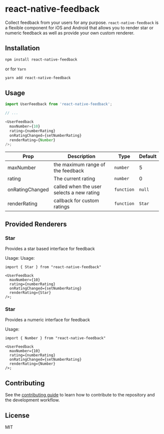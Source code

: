 # react-native-feedback

Collect feedback from your users for any purpose. `react-native-feedback` is a flexible component for iOS and Android that allows you to render star or numeric feedback as well as provide your own custom renderer.

## Installation

```sh
npm install react-native-feedback
```

or for `Yarn`

```sh
yarn add react-native-feedback
```

## Usage

```js
import UserFeedback from 'react-native-feedback';

// ...

<UserFeedback
  maxNumber={10}
  rating={numberRating}
  onRatingChanged={setNumberRating}
  renderRating={Number}
/>;
```

| Prop            | Description                               | Type       | Default |
| --------------- | ----------------------------------------- | ---------- | ------- |
| maxNumber       | the maximum range of the feedback         | `number`   | 5       |
| rating          | The current rating                        | `number`   | 0       |
| onRatingChanged | called when the user selects a new rating | `function` | `null`  |
| renderRating    | callback for custom ratings               | `function` | `Star`  |

## Provided Renderers

### Star

Provides a star based interface for feedback

Usage:
Usage:

```
import { Star } from "react-native-feedback"

<UserFeedback
  maxNumber={10}
  rating={numberRating}
  onRatingChanged={setNumberRating}
  renderRating={Star}
/>;
```

### Star

Provides a numeric interface for feedback

Usage:

```
import { Number } from "react-native-feedback"

<UserFeedback
  maxNumber={10}
  rating={numberRating}
  onRatingChanged={setNumberRating}
  renderRating={Number}
/>;
```

## Contributing

See the [contributing guide](CONTRIBUTING.md) to learn how to contribute to the repository and the development workflow.

## License

MIT

